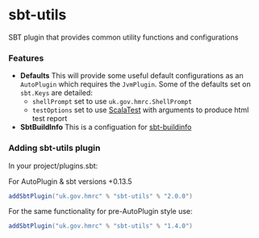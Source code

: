 sbt-utils
=========

SBT plugin that provides common utility functions and configurations

### Features
* **Defaults** This will provide some useful default configurations as an ```AutoPlugin``` which requires the ```JvmPlugin```.
Some of the defaults set on ```sbt.Keys``` are detailed:
    * ```shellPrompt``` set to use ```uk.gov.hmrc.ShellPrompt```
    * ```testOptions``` set to use [ScalaTest](http://www.scalatest.org/) with arguments to produce html test report
* **SbtBuildInfo** This is a configuation for [sbt-buildinfo](https://github.com/sbt/sbt-buildinfo)

### Adding sbt-utils plugin

In your project/plugins.sbt:

For AutoPlugin & sbt versions +0.13.5

```scala
addSbtPlugin("uk.gov.hmrc" % "sbt-utils" % "2.0.0")
```

For the same functionality for pre-AutoPlugin style use:

```scala
addSbtPlugin("uk.gov.hmrc" % "sbt-utils" % "1.4.0")
```
